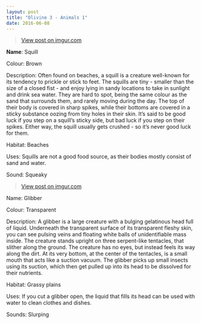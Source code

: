 ```yaml
---
layout: post
title: "Olivine 3 - Animals 1"
date: 2016-06-08
---
```

<blockquote class="imgur-embed-pub" lang="en" data-id="E7Z9HwC"><a href="//imgur.com/E7Z9HwC">View post on imgur.com</a></blockquote><script async src="//s.imgur.com/min/embed.js" charset="utf-8"></script>

**Name**: Squill

Colour: Brown

Description: Often found on beaches, a squill is a creature well-known for its tendency to prickle or stick to feet. The squills are tiny - smaller than the size of a closed fist - and enjoy lying in sandy locations to take in sunlight and drink sea water. They are hard to spot, being the same colour as the sand that surrounds them, and rarely moving during the day. The top of their body is covered in sharp spikes, while their bottoms are covered in a sticky substance oozing from tiny holes in their skin. It’s said to be good luck if you step on a squill’s sticky side, but bad luck if you step on their spikes. Either way, the squill usually gets crushed - so it’s never good luck for them.

Habitat: Beaches

Uses: Squills are not a good food source, as their bodies mostly consist of sand and water.

Sound: Squeaky

<blockquote class="imgur-embed-pub" lang="en" data-id="4vXSOrr"><a href="//imgur.com/4vXSOrr">View post on imgur.com</a></blockquote><script async src="//s.imgur.com/min/embed.js" charset="utf-8"></script>

Name: Glibber

Colour: Transparent

Description: A glibber is a large creature with a bulging gelatinous head full of liquid. Underneath the transparent surface of its transparent fleshy skin, you can see pulsing veins and floating white balls of unidentifiable mass inside. The creature stands upright on three serpent-like tentacles, that slither along the ground. The creature has no eyes, but instead feels its way along the dirt. At its very bottom, at the center of the tentacles, is a small mouth that acts like a suction vacuum. The glibber picks up small insects using its suction, which then get pulled up into its head to be dissolved for their nutrients.

Habitat: Grassy plains

Uses: If you cut a glibber open, the liquid that fills its head can be used with water to clean clothes and dishes.

Sounds: Slurping
